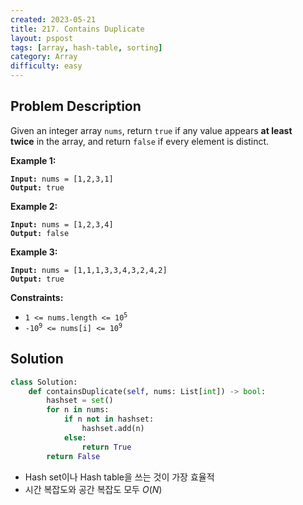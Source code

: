 ```yaml
---
created: 2023-05-21
title: 217. Contains Duplicate
layout: pspost
tags: [array, hash-table, sorting]
category: Array
difficulty: easy
---
```


## Problem Description

Given an integer array `nums`, return `true` if any value appears **at least twice** in the array, and return `false` if every element is distinct.

**Example 1:**
<pre><code><b>Input:</b> nums = [1,2,3,1]
<b>Output:</b> true
</code></pre>

**Example 2:**
<pre><code><b>Input:</b> nums = [1,2,3,4]
<b>Output:</b> false
</code></pre>

**Example 3:**
<pre><code><b>Input:</b> nums = [1,1,1,3,3,4,3,2,4,2]
<b>Output:</b> true
</code></pre>

**Constraints:**

- <code>1 <= nums.length <= 10<sup>5</sup></code>
- <code>-10<sup>9</sup> <= nums[i] <= 10<sup>9</sup></code>

## Solution

```python
class Solution:
    def containsDuplicate(self, nums: List[int]) -> bool:
        hashset = set()
        for n in nums:
            if n not in hashset:
                hashset.add(n)
            else:
                return True
        return False
```

- Hash set이나 Hash table을 쓰는 것이 가장 효율적
- 시간 복잡도와 공간 복잡도 모두 $O(N)$